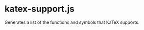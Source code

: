 katex-support.js
================

Generates a list of the functions and symbols that KaTeX supports.
